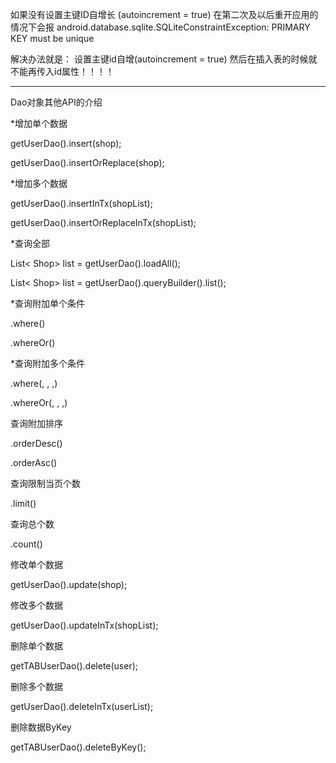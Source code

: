 如果没有设置主键ID自增长 (autoincrement = true)
在第二次及以后重开应用的情况下会报 android.database.sqlite.SQLiteConstraintException: PRIMARY KEY must be unique

解决办法就是：
设置主键id自增(autoincrement = true)
然后在插入表的时候就不能再传入id属性！！！！

*******************************************************
Dao对象其他API的介绍

*增加单个数据

getUserDao().insert(shop);

getUserDao().insertOrReplace(shop);

*增加多个数据

getUserDao().insertInTx(shopList);

getUserDao().insertOrReplaceInTx(shopList);

*查询全部

List< Shop> list = getUserDao().loadAll();

List< Shop> list = getUserDao().queryBuilder().list();

*查询附加单个条件

.where()

.whereOr()

*查询附加多个条件

.where(, , ,)

.whereOr(, , ,)

查询附加排序

.orderDesc()

.orderAsc()

查询限制当页个数

.limit()

查询总个数

.count()

修改单个数据

getUserDao().update(shop);

修改多个数据

getUserDao().updateInTx(shopList);

删除单个数据

getTABUserDao().delete(user);

删除多个数据

getUserDao().deleteInTx(userList);

删除数据ByKey

getTABUserDao().deleteByKey();